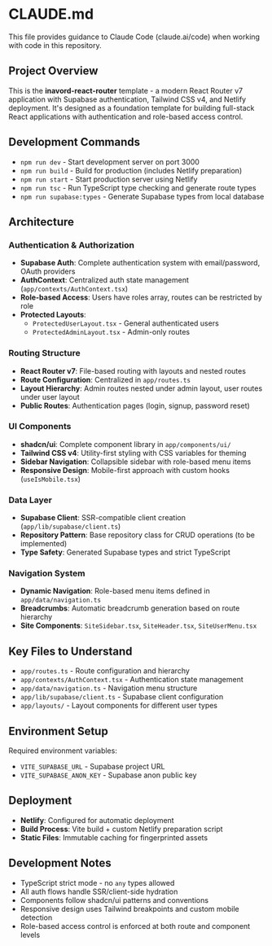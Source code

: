 # CLAUDE.md

This file provides guidance to Claude Code (claude.ai/code) when working with code in this repository.

## Project Overview

This is the **inavord-react-router** template - a modern React Router v7 application with Supabase authentication, Tailwind CSS v4, and Netlify deployment. It's designed as a foundation template for building full-stack React applications with authentication and role-based access control.

## Development Commands

- `npm run dev` - Start development server on port 3000
- `npm run build` - Build for production (includes Netlify preparation)
- `npm run start` - Start production server using Netlify
- `npm run tsc` - Run TypeScript type checking and generate route types
- `npm run supabase:types` - Generate Supabase types from local database

## Architecture

### Authentication & Authorization
- **Supabase Auth**: Complete authentication system with email/password, OAuth providers
- **AuthContext**: Centralized auth state management (`app/contexts/AuthContext.tsx`)
- **Role-based Access**: Users have roles array, routes can be restricted by role
- **Protected Layouts**: 
  - `ProtectedUserLayout.tsx` - General authenticated users
  - `ProtectedAdminLayout.tsx` - Admin-only routes

### Routing Structure
- **React Router v7**: File-based routing with layouts and nested routes
- **Route Configuration**: Centralized in `app/routes.ts`
- **Layout Hierarchy**: Admin routes nested under admin layout, user routes under user layout
- **Public Routes**: Authentication pages (login, signup, password reset)

### UI Components
- **shadcn/ui**: Complete component library in `app/components/ui/`
- **Tailwind CSS v4**: Utility-first styling with CSS variables for theming
- **Sidebar Navigation**: Collapsible sidebar with role-based menu items
- **Responsive Design**: Mobile-first approach with custom hooks (`useIsMobile.tsx`)

### Data Layer
- **Supabase Client**: SSR-compatible client creation (`app/lib/supabase/client.ts`)
- **Repository Pattern**: Base repository class for CRUD operations (to be implemented)
- **Type Safety**: Generated Supabase types and strict TypeScript

### Navigation System
- **Dynamic Navigation**: Role-based menu items defined in `app/data/navigation.ts`
- **Breadcrumbs**: Automatic breadcrumb generation based on route hierarchy
- **Site Components**: `SiteSidebar.tsx`, `SiteHeader.tsx`, `SiteUserMenu.tsx`

## Key Files to Understand

- `app/routes.ts` - Route configuration and hierarchy
- `app/contexts/AuthContext.tsx` - Authentication state management
- `app/data/navigation.ts` - Navigation menu structure
- `app/lib/supabase/client.ts` - Supabase client configuration
- `app/layouts/` - Layout components for different user types

## Environment Setup

Required environment variables:
- `VITE_SUPABASE_URL` - Supabase project URL
- `VITE_SUPABASE_ANON_KEY` - Supabase anon public key

## Deployment

- **Netlify**: Configured for automatic deployment
- **Build Process**: Vite build + custom Netlify preparation script
- **Static Files**: Immutable caching for fingerprinted assets

## Development Notes

- TypeScript strict mode - no `any` types allowed
- All auth flows handle SSR/client-side hydration
- Components follow shadcn/ui patterns and conventions
- Responsive design uses Tailwind breakpoints and custom mobile detection
- Role-based access control is enforced at both route and component levels